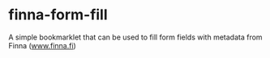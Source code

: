 # finna-form-fill
A simple bookmarklet that can be used to fill form fields with metadata from Finna (www.finna.fi)
